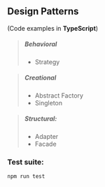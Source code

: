 ## Design Patterns
(Code examples in **TypeScript**)

> ##### Behavioral
> * Strategy

> ##### Creational
> * Abstract Factory
> * Singleton

> ##### Structural:
> * Adapter
> * Facade


### Test suite:
```
npm run test
```